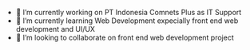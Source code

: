 
- 🔭 I’m currently working on PT Indonesia Comnets Plus as IT Support
- 🌱 I’m currently learning Web Development expecially front end web development and UI/UX
- 👯 I’m looking to collaborate on front end web development project


